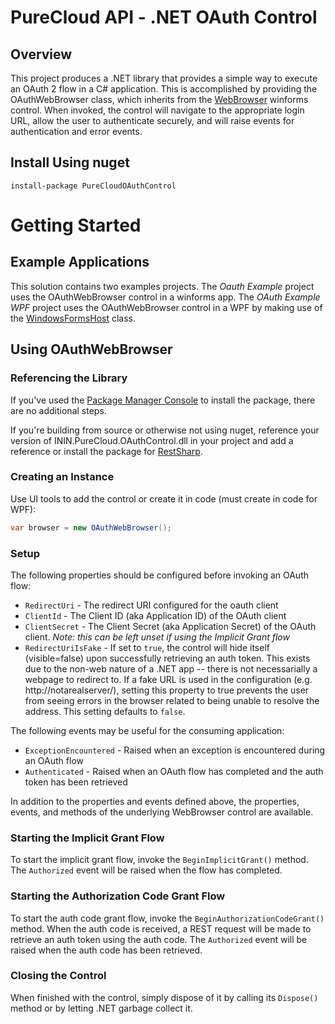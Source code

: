 # PureCloud API - .NET OAuth Control

## Overview

This project produces a .NET library that provides a simple way to execute an OAuth 2 flow in a C# application. This is accomplished by providing the OAuthWebBrowser class, which inherits from the [WebBrowser](https://msdn.microsoft.com/en-us/library/2te2y1x6.aspx) winforms control. When invoked, the control will navigate to the appropriate login URL, allow the user to authenticate securely, and will raise events for authentication and error events.

## Install Using nuget

```
install-package PureCloudOAuthControl
```

# Getting Started

## Example Applications

This solution contains two examples projects. The _Oauth Example_ project uses the OAuthWebBrowser control in a winforms app. The _OAuth Example WPF_ project uses the OAuthWebBrowser control in a WPF by making use of the [WindowsFormsHost](https://msdn.microsoft.com/en-us/library/system.windows.forms.integration.windowsformshost.aspx) class.

## Using OAuthWebBrowser

### Referencing the Library

If you've used the [Package Manager Console](https://docs.nuget.org/consume/package-manager-console) to install the package, there are no additional steps. 

If you're building from source or otherwise not using nuget, reference your version of ININ.PureCloud.OAuthControl.dll in your project and add a reference or install the package for [RestSharp](http://www.nuget.org/packages/RestSharp/).

### Creating an Instance

Use UI tools to add the control or create it in code (must create in code for WPF):

```csharp
var browser = new OAuthWebBrowser();
```

### Setup

The following properties should be configured before invoking an OAuth flow:

* ```RedirectUri``` - The redirect URI configured for the oauth client
* ```ClientId``` - The Client ID (aka Application ID) of the OAuth client
* ```ClientSecret``` - The Client Secret (aka Application Secret) of the OAuth client. _Note: this can be left unset if using the Implicit Grant flow_
* ```RedirectUriIsFake``` - If set to ```true```, the control will hide itself (visible=false) upon successfully retrieving an auth token.  This exists due to the non-web nature of a .NET app -- there is not necessarially a webpage to redirect to. If a fake URL is used in the configuration (e.g. http://notarealserver/), setting this property to true prevents the user from seeing errors in the browser related to being unable to resolve the address. This setting defaults to ```false```.

The following events may be useful for the consuming application:

* ```ExceptionEncountered``` - Raised when an exception is encountered during an OAuth flow
* ```Authenticated``` - Raised when an OAuth flow has completed and the auth token has been retrieved

In addition to the properties and events defined above, the properties, events, and methods of the underlying WebBrowser control are available.

### Starting the Implicit Grant Flow

To start the implicit grant flow, invoke the ```BeginImplicitGrant()``` method. The ```Authorized``` event will be raised when the flow has completed.

### Starting the Authorization Code Grant Flow

To start the auth code grant flow, invoke the ```BeginAuthorizationCodeGrant()``` method. When the auth code is received, a REST request will be made to retrieve an auth token using the auth code. The ```Authorized``` event will be raised when the auth code has been retrieved.

### Closing the Control

When finished with the control, simply dispose of it by calling its ```Dispose()``` method or by letting .NET garbage collect it.
